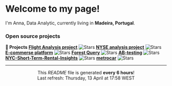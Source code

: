 <h1>Welcome to my page! </h1> 
I'm Anna, Data Analytic, currently living in <b> Madeira, Portugal</b>. </p>


<h3>Open source projects</h3>
</table>
  <thead align="center">
    <tr border: none;>
      <td><b>🎁 Projects</b></td>
    </tr>
  </thead>
  <tbody>
     <tr>
       <td><a href="https://github.com/annatsf/flights-analysis-"><b>Flight Analysis project</b></a></td>
        <td><img alt="Stars" src="https://img.shields.io/github/stars/annatsf/react-simple-pull-to-refresh?style=flat-square&labelColor=343b41"/></td>
     </tr>
	<tr>
      <td><a href="https://github.com/annatsf/NYSE-analysis"><b>NYSE analysis project</b></a></td>
      <td><img alt="Stars" src="https://img.shields.io/github/stars/annatsf/Chrome-Extension-with-React-and-Typescript-Starter-Pack?style=flat-square&labelColor=343b41"/></td>
    </tr>
    <tr>
      <td><a href="https://github.com/annatsf/e-comm-platform"><b>E-commerse platform</b></a></td>
      <td><img alt="Stars" src="https://img.shields.io/github/stars/annatsf/nodejs-typescript-express-apollo-graphql-starter?style=flat-square&labelColor=343b41"/></td>
    </tr>
    <tr>
      <td><a href="https://github.com/annatsf/forest-query"><b>Forest Query</b></a></td>
      <td><img alt="Stars" src="https://img.shields.io/github/stars/annatsf/nodejs-typescript-express-apollo-graphql-starter?style=flat-square&labelColor=343b41"/></td>
    </tr>
    <tr>
      <td><a href="https://github.com/annatsf/ab-testing"><b>AB-testing</b></a></td>
      <td><img alt="Stars" src="https://img.shields.io/github/stars/annatsf/nodejs-typescript-express-apollo-graphql-starter?style=flat-square&labelColor=343b41"/></td>
    </tr>	
    <tr>
      <td><a href="https://github.com/annatsf/NYC-Short-Term-Rental-Insights"><b>NYC-Short-Term-Rental-Insights</b></a></td>
      <td><img alt="Stars" src="https://img.shields.io/github/stars/annatsf/nodejs-typescript-express-apollo-graphql-starter?style=flat-square&labelColor=343b41"/></td>
    </tr>	  
    <tr>
      <td><a href="https://github.com/annatsf/metrocar"><b>metrocar</b></a></td>
      <td><img alt="Stars" src="https://img.shields.io/github/stars/annatsf/nodejs-typescript-express-apollo-graphql-starter?style=flat-square&labelColor=343b41"/></td>
    </tr>		
        
  </tbody>
</table>


------------
<p align="center">This <i>README</i> file is generated <b>every 6 hours</b>!</br>Last refresh: Thursday, 13 April at 17:58 WEST<br /></p>

